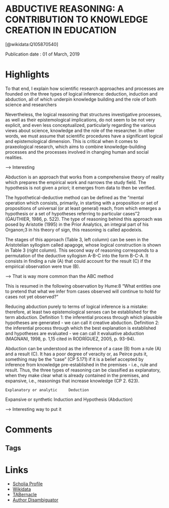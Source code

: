 
ABDUCTIVE REASONING: A CONTRIBUTION TO KNOWLEDGE CREATION IN EDUCATION
======================================================================
  
  [@wikidata:Q105870540]  
  
Publication date : 01 of March, 2019  

# Highlights

 To that end, I explain how scientific research approaches and processes are founded on the three types of logical inference: deduction, induction and abduction, all of which underpin knowledge building and the role of both science and researchers

  Nevertheless, the logical reasoning that structures investigative processes, as well as their epistemological implications, do not seem to be not very explicit, and even less conceptualized, particularly regarding the various views about science, knowledge and the role of the researcher. In other words, we must assume that scientific procedures have a significant logical and epistemological dimension. This is critical when it comes to praxeological research, which aims to combine knowledge-building processes and the processes involved in changing human and social realities.

  --> Interesting

  Abduction is an approach that works from a comprehensive theory of reality which prepares the empirical work and narrows the study field. The hypothesis is not given a priori; it emerges from data to then be verified.

  The hypothetical-deductive method can be defined as the “mental operation which consists, primarily, in starting with a proposition or set of propositions of universal (or at least general) reach, from which emerges a hypothesis or a set of hypotheses referring to particular cases”2 (GAUTHIER, 1986, p. 522). The type of reasoning behind this approach was posed by Aristotle (1995) in the Prior Analytics, an integral part of his Organon;3 in his theory of sign, this reasoning is called apodeixis.

  The stages of this approach (Table 3, left column) can be seen in the Aristotelian syllogism called apagoge, whose logical construction is shown in Table 3 (right column). This second way of reasoning corresponds to a permutation of the deductive syllogism A-B-C into the form B-C-A. It consists in finding a rule (A) that could account for the result (C) if the empirical observation were true (B).

  --> That is way more common than the ABC method

  This is resumed in the following observation by Hume:8 “What entitles one to pretend that what we infer from cases observed will continue to hold for cases not yet observed?”

  Reducing abduction purely to terms of logical inference is a mistake: therefore, at least two epistemological senses can be established for the term abduction. Definition 1: the inferential process through which plausible hypotheses are generated - we can call it creative abduction. Definition 2: the inferential process through which the best explanation is established and hypotheses are evaluated - we can call it evaluative abduction (MAGNANI, 1998, p. 1,15 cited in RODRÍGUEZ, 2005, p. 93-94). 

  Abduction can be understood as the inference of a case (B) from a rule (A) and a result (C). It has a poor degree of veracity or, as Peirce puts it, something may be the “case” (CP 5.171) if it is a belief accepted by inference from knowledge pre-established in the premises - i.e., rule and result. Thus, the three types of reasoning can be classified as explanatory, when they make clear what is already contained in the premises, and expansive, i.e., reasonings that increase knowledge (CP 2. 623).

	Explanatory or analytic 	Deduction
Expansive or synthetic 	Induction and Hypothesis (Abduction)

--> Interesting way to put it


# Comments

## Tags

# Links
  
 * [Scholia Profile](https://scholia.toolforge.org/work/Q105870540)  
 * [Wikidata](https://www.wikidata.org/wiki/Q105870540)  
 * [TABernacle](https://tabernacle.toolforge.org/?#/tab/manual/Q105870540/P921%3BP4510)  
 * [Author Disambiguator](https://author-disambiguator.toolforge.org/work_item_oauth.php?id=Q105870540&batch_id=&match=1&author_list_id=&doit=Get+author+links+for+workhttps://tabernacle.toolforge.org/?#/tab/manual/Q105870540/P921%3BP4510)  
